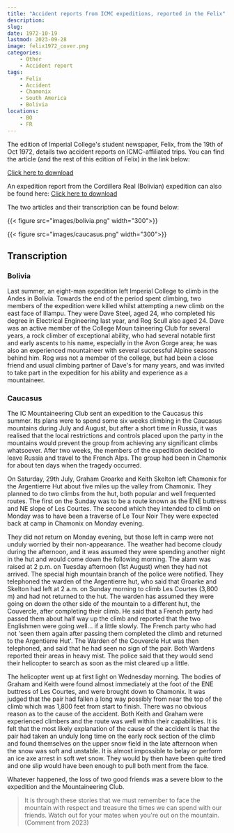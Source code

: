 ```yaml
---
title: "Accident reports from ICMC expeditions, reported in the Felix"
description: 
slug: 
date: 1972-10-19
lastmod: 2023-09-28
image: felix1972_cover.png
categories:
    - Other
    - Accident report
tags:
    - Felix
    - Accident
    - Chamonix
    - South America
    - Bolivia
locations:
    - BO
    - FR
---
```


The edition of Imperial College's student newspaper, Felix, from the 19th of Oct 1972, details two accident reports on ICMC-affiliated trips. You can find the article (and the rest of this edition of Felix) in the link below:

[Click here to download](/documents/felix1972.pdf)

An expedition report from the Cordillera Real (Bolivian) expedition can also be found here: [Click here to download](/documents/bolivia_exped_1972.pdf)


The two articles and their transcription can be found below:

{{< figure src="images/bolivia.png" width="300">}}

{{< figure src="images/caucasus.png" width="300">}}


## Transcription

### Bolivia

Last summer, an eight-man expedition left Imperial College to climb in the Andes in Bolivia. Towards the end of the period spent climbing, two members of the expedition were killed whilst attempting a new climb on the east face of Illampu. They were Dave Steel, aged 24, who completed his degree in Electrical Engineering last year, and Rog Scull also aged 24.
Dave was an active member of the College Moun taineering Club for several years, a rock climber of exceptional ability, who had several notable first and early ascents to his name, especially in the Avon Gorge area; he was also an experienced mountaineer with several successful Alpine seasons behind him.
Rog was not a member of the college, but had been a close friend and usual climbing partner of Dave's for many years, and was invited to take part in the expedition for his ability and experience as a mountaineer.

### Caucasus

The IC Mountaineering Club sent an expedition to the Caucasus this summer. Its plans were to spend some six weeks climbing in the Caucasus mountains during July and August, but after a short time in Russia, it was realised that the local restrictions and controls placed upon the party in the mountains would prevent the group from achieving any significant climbs whatsoever. After two weeks, the members of the expedition decided to leave Russia and travel to the French Alps. The group had been in Chamonix for about ten days when the tragedy occurred.

On Saturday, 29th July, Graham Groarke and Keith Skelton left Chamonix for the Argentierre Hut about five miles up the valley from Chamonix. They planned to do two climbs from the hut, both popular and well frequented routes. The first on the Sunday was to be a route known as the ENE buttress and NE slope of Les Courtes. The second which they intended to climb on Monday was to have been a traverse of Le Tour Noir They were expected back at camp in Chamonix on Monday evening.

They did not return on Monday evening, but those left in camp were not unduly worried by their non-appearance. The weather had become cloudy during the afternoon, and it was assumed they were spending another night in the hut and would come down the following morning.
The alarm was raised at 2 p.m. on Tuesday afternoon (1st August) when they had not arrived. The special high mountain branch of the police were notified. They telephoned the warden of the Argentierre hut, who said that Groarke and Skelton had left at 2 a.m. on Sunday morning to climb Les Courtes (3,800 m) and had not returned to the hut. The warden has assumed they were going on down the other side of the mountain to a different hut, the Couvercle, after completing their climb. He said that a French party had passed them about half way up the climb and reported that the two Englishmen were going well... if a little slowly. The French party who had not 'seen them again after passing them completed the climb and returned to the Argentierre Hut'.
The Warden of the Couvercle Hut was then telephoned, and said that he had seen no sign of the pair. Both Wardens reported their areas in heavy mist.
The police said that they would send their helicopter to search as soon as the mist cleared up a little.

The helicopter went up at first light on Wednesday morning. The bodies of Graham and Keith were found almost immediately at the foot of the ENE buttress of Les Courtes, and were brought down to Chamonix. It was judged that the pair had fallen a long way possibly from near the top of the climb which was 1,800 feet from start to finish. There was no obvious reason as to the cause of the accident. Both Keith and Graham were experienced climbers and the route was well within their capabilities. It is felt that the most likely explanation of the cause of the accident is that the pair had taken an unduly long time on the early rock section of the climb and found themselves on the upper snow field in the late afternoon when the snow was soft and unstable. It is almost impossible to belay or perform an ice axe arrest in soft wet snow. They would by then have been quite tired and one slip would have been enough to pull both ment from the face.

Whatever happened, the loss of two good friends was a severe blow to the expedition and the Mountaineering Club.

> It is through these stories that we must remember to face the mountain with respect and treasure the times we can spend with our friends. Watch out for your mates when you're out on the mountain. (Comment from 2023)
